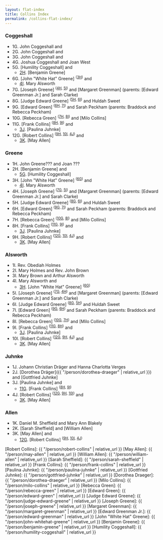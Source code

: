 ```yaml
---
layout: flat-index
title: Collins Index
permalink: /collins-flat-index/
---
```


### Coggeshall

- 1G. John Coggeshall and
- 2G. John Coggeshall and
- 3G. John Coggeshall and
- 4G. Joshua Coggeshall and Joan West
- <a class="bare-link" id="5G">5G</a>. [Humility Coggeshall] and
  - [2H]. [Benjamin Greene]
- <a class="bare-link" id="6G">6G</a>. [John "White Hat" Greene] <sup>([3H])</sup> and
  - [4I]. Mary Alsworth
- <a class="bare-link" id="7G">7G</a>. [Joseph Greene] <sup>([4H], [5I])</sup> and [Margaret Greenman] (parents: [Edward Greenman Jr.] and Sarah Clarke)
- <a class="bare-link" id="8G">8G</a>. [Judge Edward Greene] <sup>([5H], [6I])</sup> and Huldah Sweet
- <a class="bare-link" id="9G">9G</a>. [Edward Green] <sup>([6H], [7I])</sup> and Sarah Peckham (parents: Braddock and Rebecca Peckham)
- <a class="bare-link" id="10G">10G</a>. [Rebecca Green] <sup>([7H], [8I])</sup> and [Milo Collins]
- <a class="bare-link" id="11G">11G</a>. [Frank Collins] <sup>([8H], [9I])</sup> and
  - [3J]. [Paulina Juhnke]
- <a class="bare-link" id="12G">12G</a>. [Robert Collins] <sup>([9H], [10I], [4J])</sup> and
  - [3K]. [May Allen]

### Greene

- 1H. John Greene??? and Joan ???
- <a class="bare-link" id="2H">2H</a>. [Benjamin Greene] and
  - [5G]. [Humility Coggeshall]
- <a class="bare-link" id="3H">3H</a>. [John "White Hat" Greene] <sup>([6G])</sup> and
  - [4I]. Mary Alsworth
- <a class="bare-link" id="4H">4H</a>. [Joseph Greene] <sup>([7G], [5I])</sup> and [Margaret Greenman] (parents: [Edward Greenman Jr.] and Sarah Clarke)
- <a class="bare-link" id="5H">5H</a>. [Judge Edward Greene] <sup>([8G], [6I])</sup> and Huldah Sweet
- <a class="bare-link" id="6H">6H</a>. [Edward Green] <sup>([9G], [7I])</sup> and Sarah Peckham (parents: Braddock and Rebecca Peckham)
- <a class="bare-link" id="7H">7H</a>. [Rebecca Green] <sup>([10G], [8I])</sup> and [Milo Collins]
- <a class="bare-link" id="8H">8H</a>. [Frank Collins] <sup>([11G], [9I])</sup> and
  - [3J]. [Paulina Juhnke]
- <a class="bare-link" id="9H">9H</a>. [Robert Collins] <sup>([12G], [10I], [4J])</sup> and
  - [3K]. [May Allen]

### Alsworth

- 1I. Rev. Obediah Holmes
- 2I. Mary Holmes and Rev. John Brown
- 3I. Mary Brown and Arthur Alsworth
- <a class="bare-link" id="4I">4I</a>. Mary Alsworth and
  - [3H]. [John "White Hat" Greene] <sup>([6G])</sup>
- <a class="bare-link" id="5I">5I</a>. [Joseph Greene] <sup>([7G], [4H])</sup> and [Margaret Greenman] (parents: [Edward Greenman Jr.] and Sarah Clarke)
- <a class="bare-link" id="6I">6I</a>. [Judge Edward Greene] <sup>([8G], [5H])</sup> and Huldah Sweet
- <a class="bare-link" id="7I">7I</a>. [Edward Green] <sup>([9G], [6H])</sup> and Sarah Peckham (parents: Braddock and Rebecca Peckham)
- <a class="bare-link" id="8I">8I</a>. [Rebecca Green] <sup>([10G], [7H])</sup> and [Milo Collins]
- <a class="bare-link" id="9I">9I</a>. [Frank Collins] <sup>([11G], [8H])</sup> and
  - [3J]. [Paulina Juhnke]
- <a class="bare-link" id="10I">10I</a>. [Robert Collins] <sup>([12G], [9H], [4J])</sup> and
  - [3K]. [May Allen]

### Juhnke

- 1J. Johann Christian Dräger and Hanna Charlotta Verges
- 2J. [Dorothea Dräger]({{ "/person/dorothea-draeger" | relative_url }}) and [Gottfried Juhnke]
- <a class="bare-link" id="3J">3J</a>. [Paulina Juhnke] and
  - [11G]. [Frank Collins] <sup>([8H], [9I])</sup>
- <a class="bare-link" id="4J">4J</a>. [Robert Collins] <sup>([12G], [9H], [10I])</sup> and
  - [3K]. [May Allen]

### Allen

- 1K. Daniel M. Sheffield and Mary Ann Blakely
- 2K. [Sarah Sheffield] and [William Allen]
- <a class="bare-link" id="3K">3K</a>. [May Allen] and
  - [12G]. [Robert Collins] <sup>([9H], [10I], [4J])</sup>

[5G]: #5G
[6G]: #6G
[7G]: #7G
[8G]: #8G
[9G]: #9G
[10G]: #10G
[11G]: #11G
[12G]: #12G

[2H]: #2H
[3H]: #3H
[4H]: #4H
[5H]: #5H
[6H]: #6H
[7H]: #7H
[8H]: #8H
[9H]: #9H

[4I]: #4I
[5I]: #5I
[6I]: #6I
[7I]: #7I
[8I]: #8I
[9I]: #9I
[10I]: #10I

[3J]: #3J
[4J]: #4J

[3K]: #3K


[Robert Collins]: {{ "/person/robert-collins" | relative_url }}
[May Allen]: {{ "/person/may-allen" | relative_url }}
[William Allen]: {{ "/person/william-allen" | relative_url }}
[Sarah Sheffield]: {{ "/person/sarah-sheffield" | relative_url }}
[Frank Collins]: {{ "/person/frank-collins" | relative_url }}
[Paulina Juhnke]: {{ "/person/paulina-juhnke" | relative_url }}
[Gottfried Juhnke]: {{ "/person/gottfried-juhnke" | relative_url }}
[Dorothea Draeger]: {{ "/person/dorothea-draeger" | relative_url }}
[Milo Collins]: {{ "/person/milo-collins" | relative_url }}
[Rebecca Green]: {{ "/person/rebecca-green" | relative_url }}
[Edward Green]: {{ "/person/edward-green" | relative_url }}
[Judge Edward Greene]: {{ "/person/judge-edward-greene" | relative_url }}
[Joseph Greene]: {{ "/person/joseph-greene" | relative_url }}
[Margaret Greenman]: {{ "/person/margaret-greenman" | relative_url }}
[Edward Greenman Jr.]: {{ "/person/edward-greenman" | relative_url }}
[John "White Hat" Greene]: {{ "/person/john-whitehat-greene" | relative_url }}
[Benjamin Greene]: {{ "/person/benjamin-greene" | relative_url }}
[Humility Coggeshall]: {{ "/person/humility-coggeshall" | relative_url }}

